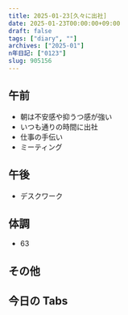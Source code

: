 ```yaml
---
title: 2025-01-23[久々に出社]
date: 2025-01-23T00:00:00+09:00
draft: false
tags: ["diary", ""]
archives: ["2025-01"]
n年日記: ["0123"]
slug: 905156
---
```


## 午前

- 朝は不安感や抑うつ感が強い
- いつも通りの時間に出社
- 仕事の手伝い
- ミーティング

## 午後

- デスクワーク

## 体調

- 63

## その他

## 今日の Tabs
